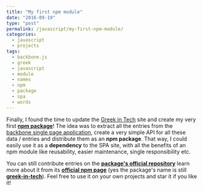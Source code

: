 ```yaml
---
title: "My first npm module"
date: "2016-09-19"
type: "post"
permalink: /javascript/my-first-npm-module/
categories:
  - javascript
  - projects
tags:
  - backbone.js
  - greek
  - javascript
  - module
  - names
  - npm
  - package
  - spa
  - words
---
```


Finally, I found the time to update the [Greek in Tech](http://greekintech.com) site and create my very first [**npm package**](https://www.npmjs.com/package/greek-in-tech)! The idea was to extract all the entries from the [backbone single page application](https://github.com/tsevdos/greek-in-tech-site), create a very simple API for all these data / entries and distribute them as an **npm package**. That way, I could easily use it as a **dependency** to the SPA site, with all the benefits of an npm module like reusability, easier maintenance, single responsibility etc.

You can still contribute entries on the [**package's official repository**](https://github.com/tsevdos/greek-in-tech) learn more about it from its [**official npm page**](https://www.npmjs.com/package/greek-in-tech) (yes the package's name is still [**greek-in-tech**](https://www.npmjs.com/package/greek-in-tech)). Feel free to use it on your own projects and star it if you like it!
